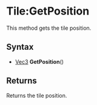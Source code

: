 # Tile:GetPosition

This method gets the tile position.

## Syntax

- [Vec3](Vec3.md) **GetPosition**()

## Returns

Returns the tile position.
